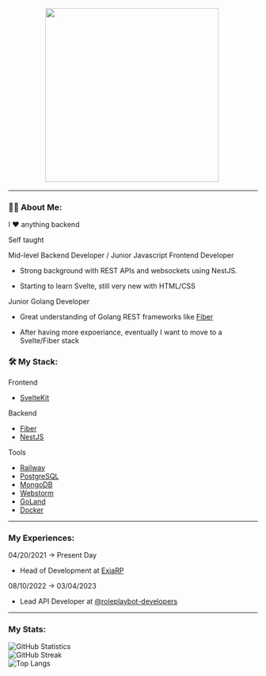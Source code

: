 <div id="header" align="center">
  <img src="https://user-images.githubusercontent.com/49736448/184518247-5c705676-31f1-489c-a9f2-bb487f1d5c65.png" width="350"/>
  <img src="https://komarev.com/ghpvc/?subtosharki&style=flat-square&color=blue" alt=""/>
</div>

---

### :man_technologist: About Me:

I :heart: anything backend

Self taught

Mid-level Backend Developer / Junior Javascript Frontend Developer

- Strong background with REST APIs and websockets using NestJS.

- Starting to learn Svelte, still very new with HTML/CSS

Junior Golang Developer

- Great understanding of Golang REST frameworks like [Fiber](https://github.com/gofiber/fiber)

- After having more expoeriance, eventually I want to move to a Svelte/Fiber stack


### :hammer_and_wrench: My Stack:

Frontend
- [SvelteKit](https://kit.svelte.dev/)

Backend
- [Fiber](https://github.com/gofiber/fiber) 
- [NestJS](https://nestjs.com) 

Tools
- [Railway](https://railway.app/)
- [PostgreSQL](https://www.postgresql.org/)
- [MongoDB](https://www.mongodb.com/)
- [Webstorm](https://www.jetbrains.com/webstorm/)
- [GoLand](https://www.jetbrains.com/go/)
- [Docker](https://www.docker.com/)

---

### My Experiences:
 
 04/20/2021 -> Present Day
 - Head of Development at [ExiaRP](https://discord.gg/PvDaRnCwwe)

 08/10/2022 -> 03/04/2023
 - Lead API Developer at [@roleplaybot-developers](https://github.com/roleplaybot-developers)
---

### My Stats:


![GitHub Statistics](https://github-readme-stats-eight-theta.vercel.app/api?username=subtosharki&show_icons=true&theme=dark&include_all_commits=true&count_private=true)
<br>
![GitHub Streak](http://github-readme-streak-stats.herokuapp.com?user=subtosharki&theme=dark)
<br>
![Top Langs](https://github-readme-stats.vercel.app/api/top-langs/?username=subtosharki&layout=compact&theme=dark)
